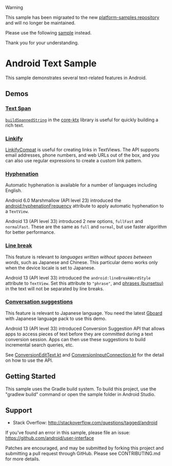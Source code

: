 > [!WARNING]
> This sample has been migraated to the new [platform-samples repository](https://github.com/android/platform-samples)
> and will no longer be maintained. 
> 
> Please use the following [sample](https://github.com/android/platform-samples/tree/main/samples/user-interface/text) instead.
>
> Thank you for your understanding.

Android Text Sample
===================

This sample demonstrates several text-related features in Android.

## Demos

### [Text Span](app/src/main/java/com/example/android/text/demo/textspan/TextSpanFragment.kt)

[`buildSpannedString`](https://developer.android.com/reference/kotlin/androidx/core/text/package-summary#buildSpannedString(kotlin.Function1))
in the [core-ktx](https://developer.android.com/kotlin/ktx#core) library is useful for quickly
building a rich text.

### [Linkify](app/src/main/java/com/example/android/text/demo/linkify/LinkifyFragment.kt)

[LinkifyCompat](https://developer.android.com/reference/androidx/core/text/util/LinkifyCompat)
is useful for creating links in TextViews. The API supports email addresses, phone numbers, and web
URLs out of the box, and you can also use regular expressions to create a custom link pattern.

### [Hyphenation](app/src/main/java/com/example/android/text/demo/hyphenation/HyphenationFragment.kt)

Automatic hyphenation is available for a number of languages including English.

Android 6.0 Marshmallow (API level 23) introduced the
[android:hyphenationFrequency](https://developer.android.com/reference/android/widget/TextView#attr_android:hyphenationFrequency)
attribute to apply automatic hyphenation to a `TextView`.

Android 13 (API level 33) introduced 2 new options, `fullFast` and `normalFast`. These are the same
as `full` and `normal`, but use faster algorithm for better performance.

### [Line break](app/src/main/java/com/example/android/text/demo/linebreak/LineBreakFragment.kt)

This feature is relevant to _languages written without spaces between words_, such as Japanese and
Chinese. This particular demo works only when the device locale is set to Japanese.

Android 13 (API level 33) introduced the `android:lineBreakWordStyle` attribute to `TextView`. Set
this attribute to `"phrase"`, and
[phrases (bunsetsu)](https://ja.wikipedia.org/wiki/%E6%96%87%E7%AF%80)
in the text will not be separated by line breaks.

### [Conversation suggestions](app/src/main/java/com/example/android/text/demo/conversion/ConversionFragment.kt)

This feature is relevant to Japanese language. You need the latest
[Gboard](https://play.google.com/store/apps/details?id=com.google.android.inputmethod.latin)
with Japanese language pack to use this demo.

Android 13 (API level 33) introduced Conversion Suggestion API that allows apps to access pieces of
text before they are committed during a text conversion session. Apps can then use these suggestions
to build incremental search queries, etc.

See
[ConversionEditText.kt](app/src/main/java/com/example/android/text/demo/conversion/ConversionEditText.kt)
and
[ConversionInputConnection.kt](app/src/main/java/com/example/android/text/demo/conversion/ConversionInputConnection.kt)
for the detail on how to use the API.

## Getting Started

This sample uses the Gradle build system. To build this project, use the
"gradlew build" command or open the sample folder in Android Studio.

## Support

- Stack Overflow: http://stackoverflow.com/questions/tagged/android

If you've found an error in this sample, please file an issue:
https://github.com/android/user-interface

Patches are encouraged, and may be submitted by forking this project and
submitting a pull request through GitHub. Please see CONTRIBUTING.md for more details.

